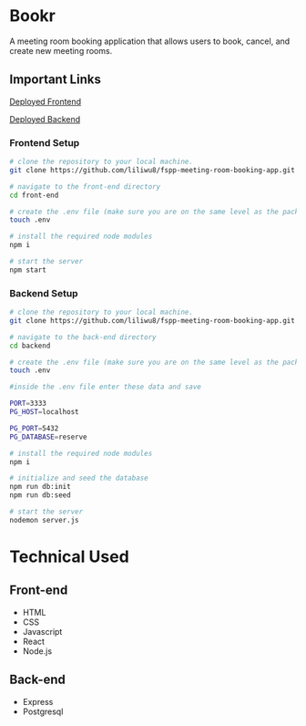 
# Bookr

A meeting room booking application that allows users to book, cancel, and create new meeting rooms. 


## Important Links

[Deployed Frontend](https://bookrmeeting.netlify.app/)

[Deployed Backend](https://bookr.adaptable.app)


### Frontend Setup

```bash
# clone the repository to your local machine.
git clone https://github.com/liliwu8/fspp-meeting-room-booking-app.git

# navigate to the front-end directory
cd front-end

# create the .env file (make sure you are on the same level as the package.json of the frontend-end directory)
touch .env

# install the required node modules
npm i

# start the server
npm start
```

### Backend Setup

```bash
# clone the repository to your local machine.
git clone https://github.com/liliwu8/fspp-meeting-room-booking-app.git

# navigate to the back-end directory
cd backend

# create the .env file (make sure you are on the same level as the package.json of the back-end directory)
touch .env

#inside the .env file enter these data and save

PORT=3333
PG_HOST=localhost

PG_PORT=5432
PG_DATABASE=reserve

# install the required node modules
npm i

# initialize and seed the database
npm run db:init
npm run db:seed

# start the server
nodemon server.js
```


# Technical Used

## Front-end
- HTML
- CSS
- Javascript
- React
- Node.js

## Back-end
- Express
- Postgresql

